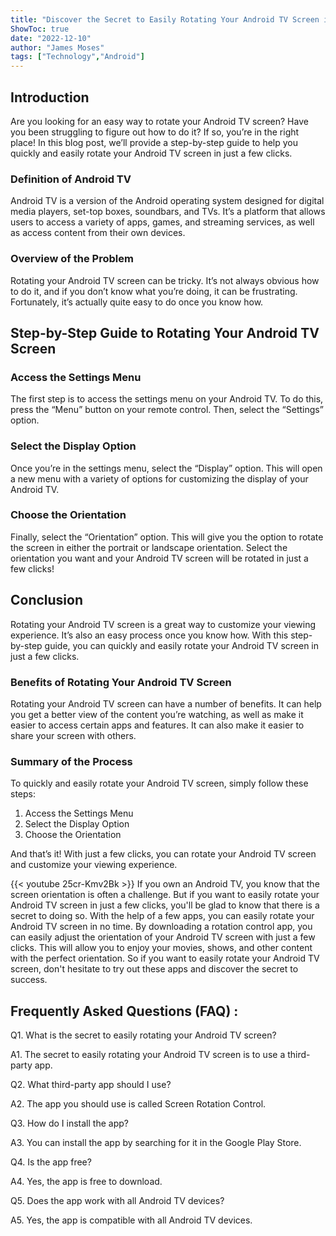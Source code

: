 ```yaml
---
title: "Discover the Secret to Easily Rotating Your Android TV Screen in Just a Few Clicks!"
ShowToc: true 
date: "2022-12-10"
author: "James Moses" 
tags: ["Technology","Android"]
---
```

## Introduction
Are you looking for an easy way to rotate your Android TV screen? Have you been struggling to figure out how to do it? If so, you’re in the right place! In this blog post, we’ll provide a step-by-step guide to help you quickly and easily rotate your Android TV screen in just a few clicks.

### Definition of Android TV
Android TV is a version of the Android operating system designed for digital media players, set-top boxes, soundbars, and TVs. It’s a platform that allows users to access a variety of apps, games, and streaming services, as well as access content from their own devices.

### Overview of the Problem
Rotating your Android TV screen can be tricky. It’s not always obvious how to do it, and if you don’t know what you’re doing, it can be frustrating. Fortunately, it’s actually quite easy to do once you know how.

## Step-by-Step Guide to Rotating Your Android TV Screen

### Access the Settings Menu
The first step is to access the settings menu on your Android TV. To do this, press the “Menu” button on your remote control. Then, select the “Settings” option.

### Select the Display Option
Once you’re in the settings menu, select the “Display” option. This will open a new menu with a variety of options for customizing the display of your Android TV.

### Choose the Orientation
Finally, select the “Orientation” option. This will give you the option to rotate the screen in either the portrait or landscape orientation. Select the orientation you want and your Android TV screen will be rotated in just a few clicks!

## Conclusion
Rotating your Android TV screen is a great way to customize your viewing experience. It’s also an easy process once you know how. With this step-by-step guide, you can quickly and easily rotate your Android TV screen in just a few clicks. 

### Benefits of Rotating Your Android TV Screen
Rotating your Android TV screen can have a number of benefits. It can help you get a better view of the content you’re watching, as well as make it easier to access certain apps and features. It can also make it easier to share your screen with others. 

### Summary of the Process
To quickly and easily rotate your Android TV screen, simply follow these steps: 
1. Access the Settings Menu 
2. Select the Display Option 
3. Choose the Orientation 

And that’s it! With just a few clicks, you can rotate your Android TV screen and customize your viewing experience.

{{< youtube 25cr-Kmv2Bk >}} 
If you own an Android TV, you know that the screen orientation is often a challenge. But if you want to easily rotate your Android TV screen in just a few clicks, you'll be glad to know that there is a secret to doing so. With the help of a few apps, you can easily rotate your Android TV screen in no time. By downloading a rotation control app, you can easily adjust the orientation of your Android TV screen with just a few clicks. This will allow you to enjoy your movies, shows, and other content with the perfect orientation. So if you want to easily rotate your Android TV screen, don't hesitate to try out these apps and discover the secret to success.

## Frequently Asked Questions (FAQ) :
Q1. What is the secret to easily rotating your Android TV screen?

A1. The secret to easily rotating your Android TV screen is to use a third-party app.

Q2. What third-party app should I use?

A2. The app you should use is called Screen Rotation Control.

Q3. How do I install the app?

A3. You can install the app by searching for it in the Google Play Store.

Q4. Is the app free?

A4. Yes, the app is free to download.

Q5. Does the app work with all Android TV devices?

A5. Yes, the app is compatible with all Android TV devices.


